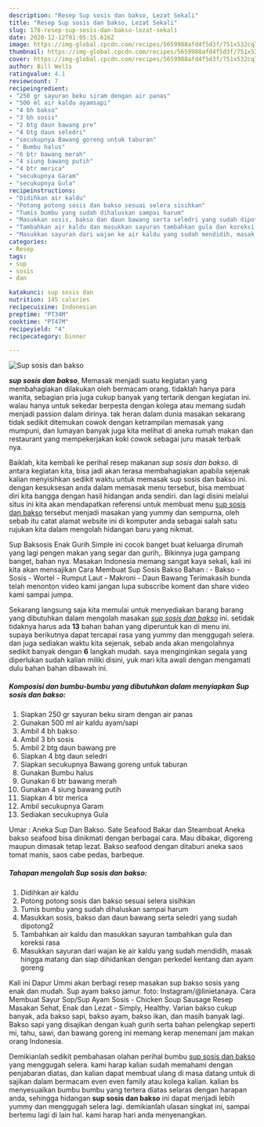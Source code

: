 ```yaml
---
description: "Resep Sup sosis dan bakso, Lezat Sekali"
title: "Resep Sup sosis dan bakso, Lezat Sekali"
slug: 178-resep-sup-sosis-dan-bakso-lezat-sekali
date: 2020-12-12T01:05:15.616Z
image: https://img-global.cpcdn.com/recipes/5659988afd4f5d3f/751x532cq70/sup-sosis-dan-bakso-foto-resep-utama.jpg
thumbnail: https://img-global.cpcdn.com/recipes/5659988afd4f5d3f/751x532cq70/sup-sosis-dan-bakso-foto-resep-utama.jpg
cover: https://img-global.cpcdn.com/recipes/5659988afd4f5d3f/751x532cq70/sup-sosis-dan-bakso-foto-resep-utama.jpg
author: Bill Wells
ratingvalue: 4.1
reviewcount: 7
recipeingredient:
- "250 gr sayuran beku siram dengan air panas"
- "500 ml air kaldu ayamsapi"
- "4 bh bakso"
- "3 bh sosis"
- "2 btg daun bawang pre"
- "4 btg daun seledri"
- "secukupnya Bawang goreng untuk taburan"
- " Bumbu halus"
- "6 btr bawang merah"
- "4 siung bawang putih"
- "4 btr merica"
- "secukupnya Garam"
- "secukupnya Gula"
recipeinstructions:
- "Didihkan air kaldu"
- "Potong potong sosis dan bakso sesuai selera sisihkan"
- "Tumis bumbu yang sudah dihaluskan sampai harum"
- "Masukkan sosis, bakso dan daun bawang serta seledri yang sudah dipotong2"
- "Tambahkan air kaldu dan masukkan sayuran tambahkan gula dan koreksi rasa"
- "Masukkan sayuran dari wajan ke air kaldu yang sudah mendidih, masak hingga matang dan siap dihidankan dengan perkedel kentang dan ayam goreng"
categories:
- Resep
tags:
- sup
- sosis
- dan

katakunci: sup sosis dan 
nutrition: 145 calories
recipecuisine: Indonesian
preptime: "PT34M"
cooktime: "PT47M"
recipeyield: "4"
recipecategory: Dinner

---
```



![Sup sosis dan bakso](https://img-global.cpcdn.com/recipes/5659988afd4f5d3f/751x532cq70/sup-sosis-dan-bakso-foto-resep-utama.jpg)

<b><i>sup sosis dan bakso</i></b>, Memasak menjadi suatu kegiatan yang membahagiakan dilakukan oleh bermacam orang. tidaklah hanya para wanita, sebagian pria juga cukup banyak yang tertarik dengan kegiatan ini. walau hanya untuk sekedar berpesta dengan kolega atau memang sudah menjadi passion dalam dirinya. tak heran dalam dunia masakan sekarang tidak sedikit ditemukan cowok dengan ketrampilan memasak yang mumpuni, dan lumayan banyak juga kita melihat di aneka rumah makan dan restaurant yang mempekerjakan koki cowok sebagai juru masak terbaik nya.

Baiklah, kita kembali ke perihal resep makanan <i>sup sosis dan bakso</i>. di antara kegiatan kita, bisa jadi akan terasa membahagiakan apabila sejenak kalian menyisihkan sedikit waktu untuk memasak sup sosis dan bakso ini. dengan kesuksesan anda dalam memasak menu tersebut, bisa membuat diri kita bangga dengan hasil hidangan anda sendiri. dan lagi disini melalui situs ini kita akan mendapatkan referensi untuk membuat menu <u>sup sosis dan bakso</u> tersebut menjadi masakan yang yummy dan sempurna, oleh sebab itu catat alamat website ini di komputer anda sebagai salah satu rujukan kita dalam mengolah hidangan baru yang nikmat.

Sup Baksosis Enak Gurih Simple ini cocok banget buat keluarga dirumah yang lagi pengen makan yang segar dan gurih,. Bikinnya juga gampang banget, bahan nya. Masakan Indonesia memang sangat kaya sekali, kali ini kita akan mensajikan Cara Membuat Sup Sosis Bakso Bahan : - Bakso - Sosis - Wortel - Rumput Laut - Makroni - Daun Bawang Terimakasih bunda telah menonton video kami jangan lupa subscribe koment dan share video kami sampai jumpa.


Sekarang langsung saja kita memulai untuk menyediakan barang barang yang dibutuhkan dalam mengolah masakan <u><i>sup sosis dan bakso</i></u> ini. setidak tidaknya harus ada <b>13</b> bahan bahan yang diperuntuk kan di menu ini. supaya berikutnya dapat tercapai rasa yang yummy dan menggugah selera. dan juga sediakan waktu kita sejenak, sebab anda akan mengolahnya sedikit banyak dengan <b>6</b> langkah mudah. saya menginginkan segala yang diperlukan sudah kalian miliki disini, yuk mari kita awali dengan mengamati dulu bahan bahan dibawah ini.

<!--inarticleads1-->

##### Komposisi dan bumbu-bumbu yang dibutuhkan dalam menyiapkan Sup sosis dan bakso:

1. Siapkan 250 gr sayuran beku siram dengan air panas
1. Gunakan 500 ml air kaldu ayam/sapi
1. Ambil 4 bh bakso
1. Ambil 3 bh sosis
1. Ambil 2 btg daun bawang pre
1. Siapkan 4 btg daun seledri
1. Siapkan secukupnya Bawang goreng untuk taburan
1. Gunakan  Bumbu halus
1. Gunakan 6 btr bawang merah
1. Gunakan 4 siung bawang putih
1. Siapkan 4 btr merica
1. Ambil secukupnya Garam
1. Sediakan secukupnya Gula


Umar : Aneka Sup Dan Bakso. Sate Seafood Bakar dan Steamboat Aneka bakso seafood bisa dinikmati dengan berbagai cara. Mau dibakar, digoreng maupun dimasak tetap lezat. Bakso seafood dengan ditaburi aneka saos tomat manis, saos cabe pedas, barbeque. 

<!--inarticleads2-->

##### Tahapan mengolah Sup sosis dan bakso:

1. Didihkan air kaldu
1. Potong potong sosis dan bakso sesuai selera sisihkan
1. Tumis bumbu yang sudah dihaluskan sampai harum
1. Masukkan sosis, bakso dan daun bawang serta seledri yang sudah dipotong2
1. Tambahkan air kaldu dan masukkan sayuran tambahkan gula dan koreksi rasa
1. Masukkan sayuran dari wajan ke air kaldu yang sudah mendidih, masak hingga matang dan siap dihidankan dengan perkedel kentang dan ayam goreng


Kali ini Dapur Ummi akan berbagi resep masakan sup bakso sosis yang enak dan mudah. Sup ayam bakso jamur. foto: Instagram/@linietanaya. Cara Membuat Sayur Sop/Sup Ayam Sosis - Chicken Soup Sausage Resep Masakan Sehat, Enak dan Lezat - Simply, Healthy. Varian bakso cukup banyak, ada bakso sapi, bakso ayam, bakso ikan, dan masih banyak lagi. Bakso sapi yang disajikan dengan kuah gurih serta bahan pelengkap seperti mi, tahu, sawi, dan bawang goreng ini memang kerap menemani jam makan orang Indonesia. 

Demikianlah sedikit pembahasan olahan perihal bumbu <u>sup sosis dan bakso</u> yang menggugah selera. kami harap kalian sudah memahami dengan penjabaran diatas, dan kalian dapat membuat ulang di masa datang untuk di sajikan dalam bermacam even even family atau kolega kalian. kalian bs menyesuaikan bumbu bumbu yang tertera diatas selaras dengan harapan anda, sehingga hidangan <b>sup sosis dan bakso</b> ini dapat menjadi lebih yummy dan menggugah selera lagi. demikianlah ulasan singkat ini, sampai bertemu lagi di lain hal. kami harap hari anda menyenangkan.

